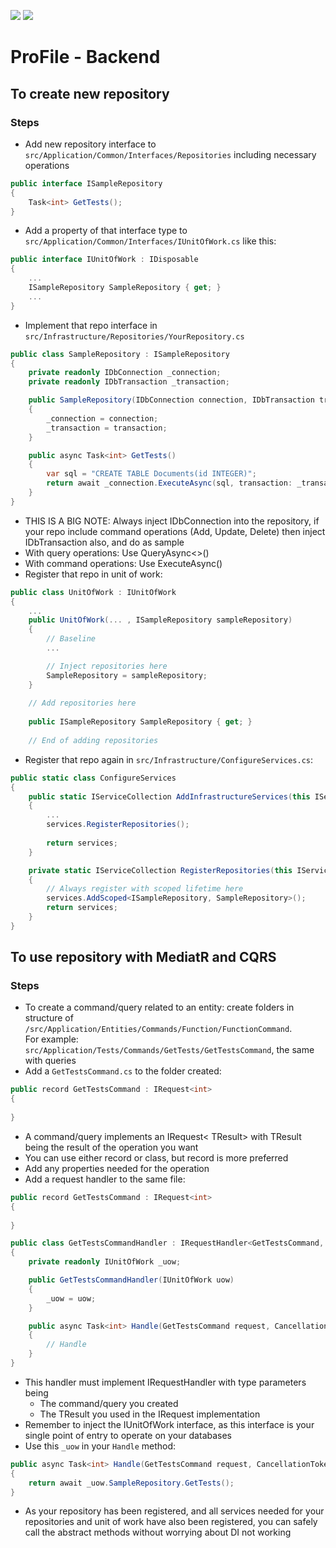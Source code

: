 ![](https://github.com/ProFile-org/ProFile-BE/actions/workflows/dev-ci.yml/badge.svg)
![](https://github.com/ProFile-org/ProFile-BE/actions/workflows/shiping.yml/badge.svg)
# ProFile - Backend

## To create new repository
### Steps
- Add new repository interface to `src/Application/Common/Interfaces/Repositories` including necessary operations
```c#
public interface ISampleRepository
{
    Task<int> GetTests();
}
```
- Add a property of that interface type to `src/Application/Common/Interfaces/IUnitOfWork.cs` like this:

```c#
public interface IUnitOfWork : IDisposable
{
    ...
    ISampleRepository SampleRepository { get; }
    ...
}
```
- Implement that repo interface in `src/Infrastructure/Repositories/YourRepository.cs`
```c#
public class SampleRepository : ISampleRepository
{
    private readonly IDbConnection _connection;
    private readonly IDbTransaction _transaction;

    public SampleRepository(IDbConnection connection, IDbTransaction transaction)
    {
        _connection = connection;
        _transaction = transaction;
    }

    public async Task<int> GetTests()
    {
        var sql = "CREATE TABLE Documents(id INTEGER)";
        return await _connection.ExecuteAsync(sql, transaction: _transaction);
    }
}
```
- THIS IS A BIG NOTE: Always inject IDbConnection into the repository, if your repo include command operations (Add, Update, Delete) then inject IDbTransaction also, and do as sample
- With query operations: Use QueryAsync<>()
- With command operations: Use ExecuteAsync()
- Register that repo in unit of work:
```c#
public class UnitOfWork : IUnitOfWork
{
    ...
    public UnitOfWork(... , ISampleRepository sampleRepository)
    {
        // Baseline
        ...

        // Inject repositories here
        SampleRepository = sampleRepository;
    }
    
    // Add repositories here
    
    public ISampleRepository SampleRepository { get; }
    
    // End of adding repositories
```
 - Register that repo again in `src/Infrastructure/ConfigureServices.cs`:
```c#
public static class ConfigureServices
{
    public static IServiceCollection AddInfrastructureServices(this IServiceCollection services, IConfiguration configuration)
    {
        ...
        services.RegisterRepositories();
        
        return services;
    }

    private static IServiceCollection RegisterRepositories(this IServiceCollection services)
    {
        // Always register with scoped lifetime here
        services.AddScoped<ISampleRepository, SampleRepository>();
        return services;
    }
}
```

## To use repository with MediatR and CQRS
### Steps
- To create a command/query related to an entity: create folders in structure of `/src/Application/Entities/Commands/Function/FunctionCommand`. <br/>
For example: `src/Application/Tests/Commands/GetTests/GetTestsCommand`, the same with queries
- Add a `GetTestsCommand.cs` to the folder created:
```c#
public record GetTestsCommand : IRequest<int>
{
    
}
```
- A command/query implements an IRequest< TResult> with TResult being the result of the operation you want
- You can use either record or class, but record is more preferred
- Add any properties needed for the operation
- Add a request handler to the same file:
```c#
public record GetTestsCommand : IRequest<int>
{
    
}

public class GetTestsCommandHandler : IRequestHandler<GetTestsCommand, int>
{
    private readonly IUnitOfWork _uow;

    public GetTestsCommandHandler(IUnitOfWork uow)
    {
        _uow = uow;
    }

    public async Task<int> Handle(GetTestsCommand request, CancellationToken cancellationToken)
    {
        // Handle
    }
} 
```
- This handler must implement IRequestHandler with type parameters being 
  - The command/query you created
  - The TResult you used in the IRequest implementation
- Remember to inject the IUnitOfWork interface, as this interface is your single point of entry to operate on your databases
- Use this `_uow` in your `Handle` method:
```c#
public async Task<int> Handle(GetTestsCommand request, CancellationToken cancellationToken)
{
    return await _uow.SampleRepository.GetTests();
}
```
- As your repository has been registered, and all services needed for your repositories and unit of work have also been registered, you can safely call the abstract methods without worrying about DI not working
